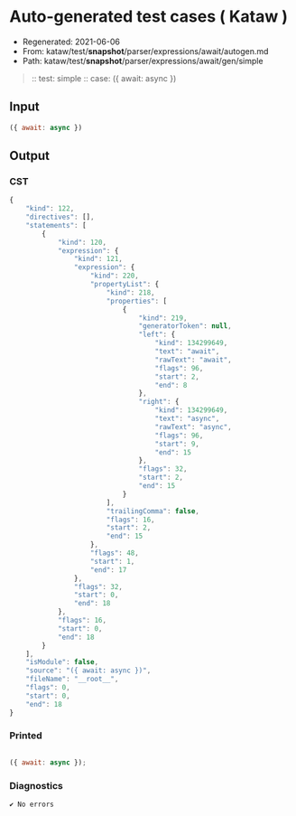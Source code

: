 # Auto-generated test cases ( Kataw )
- Regenerated: 2021-06-06
- From: kataw/test/__snapshot__/parser/expressions/await/autogen.md
- Path: kataw/test/__snapshot__/parser/expressions/await/gen/simple
> :: test: simple
> :: case: ({ await: async })
## Input

`````js
({ await: async })
`````
## Output

### CST

```javascript
{
    "kind": 122,
    "directives": [],
    "statements": [
        {
            "kind": 120,
            "expression": {
                "kind": 121,
                "expression": {
                    "kind": 220,
                    "propertyList": {
                        "kind": 218,
                        "properties": [
                            {
                                "kind": 219,
                                "generatorToken": null,
                                "left": {
                                    "kind": 134299649,
                                    "text": "await",
                                    "rawText": "await",
                                    "flags": 96,
                                    "start": 2,
                                    "end": 8
                                },
                                "right": {
                                    "kind": 134299649,
                                    "text": "async",
                                    "rawText": "async",
                                    "flags": 96,
                                    "start": 9,
                                    "end": 15
                                },
                                "flags": 32,
                                "start": 2,
                                "end": 15
                            }
                        ],
                        "trailingComma": false,
                        "flags": 16,
                        "start": 2,
                        "end": 15
                    },
                    "flags": 48,
                    "start": 1,
                    "end": 17
                },
                "flags": 32,
                "start": 0,
                "end": 18
            },
            "flags": 16,
            "start": 0,
            "end": 18
        }
    ],
    "isModule": false,
    "source": "({ await: async })",
    "fileName": "__root__",
    "flags": 0,
    "start": 0,
    "end": 18
}
```

### Printed

```javascript

({ await: async });
```

### Diagnostics

```javascript
✔ No errors
```

